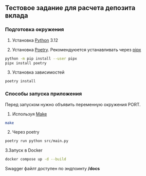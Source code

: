 ## Тестовое задание для расчета депозита вклада

### Подготовка окружения

1. Установка [Python](https://www.python.org/downloads/) 3.12

2. Установка [Poetry](https://python-poetry.org/). Рекомендуюется устанавливать через [pipx](https://pipx.pypa.io/stable/installation/)

```bash
python -m pip install --user pipx
pipx install poetry
```

3. Установка зависимостей

```bash
poetry install
```

### Способы запуска приложения

Перед запуском нужно объявить переменную окружения PORT.

1. Используя [Make](https://www.gnu.org/software/make/)

```bash
make
```

2. Через poetry
 
```bash
poetry run python src/main.py
```

3.Запуск в Docker

```bash
docker compose up -d --build
```

Swagger файлт доступен по эндпоинту **/docs**
